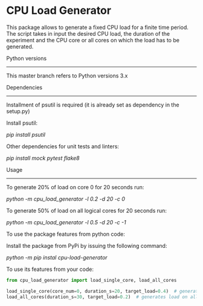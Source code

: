 CPU Load Generator
==================

This package allows to generate a fixed CPU load for a finite time period.
The script takes in input the desired CPU load, the duration of the experiment and
the CPU core or all cores on which the load has to be generated.

Python versions
***************
This master branch refers to Python versions 3.x

Dependencies
************
Installment of psutil is required (it is already set as dependency in the setup.py)

Install psutil:

*pip install psutil*
	
Other dependencies for unit tests and linters:
    
*pip install mock pytest flake8*

Usage
******
To generate 20% of load on core 0 for 20 seconds run:

*python -m cpu_load_generator -l 0.2 -d 20 -c 0*

To generate 50% of load on all logical cores for 20 seconds run:

*python -m cpu_load_generator -l 0.5 -d 20 -c -1*

To use the package features from python code:

Install the package from PyPi by issuing the following command:

*python -m pip instal cpu-load-generator*

To use its features from your code:

```python
from cpu_load_generator import load_single_core, load_all_cores

load_single_core(core_num=0, duration_s=20, target_load=0.4)  # generate load on single core (0)
load_all_cores(duration_s=30, target_load=0.2)  # generates load on all cores
```



